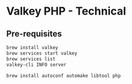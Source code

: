 # Valkey PHP - Technical

## Pre-requisites

```bash
brew install valkey
brew services start valkey
brew services list
valkey-cli INFO server

brew install autoconf automake libtool php
```

